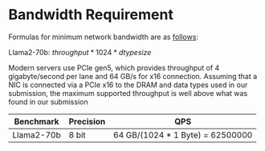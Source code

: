 # Bandwidth Requirement

Formulas for minimum network bandwidth are as [follows](https://github.com/mlcommons/inference_policies/blob/master/inference_rules.adoc#b1-ingress-bandwidth): 
 
Llama2-70b: $throughput * 1024 * dtype size$



Modern servers use PCIe gen5, which provides throughput of 4 gigabyte/second per lane and 64 GB/s for x16 connection. Assuming that
a NIC is connected via a PCIe x16 to the DRAM and data types used in our submission, the maximum supported throughput is well above what was found in our submission

| Benchmark |   Precision |       QPS    |
| --------- |-------------|--------------|
| Llama2-70b| 8 bit| 64 GB/(1024 * 1 Byte) = 62500000 |
 